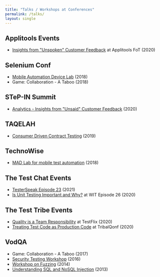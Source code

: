 ```yaml
---
title: "Talks / Workshops at Conferences"
permalink: /talks/
layout: single
---
```

## Applitools Events
- [Insights from "Unspoken" Customer Feedback](https://guildconferences.com/events/future-of-testing-winter-2020/) at Applitools FoT (2020)

## Selenium Conf
- [Mobile Automation Device Lab](https://www.youtube.com/watch?v=FY-5AXyQBl4&feature=youtu.be) (2018)
- Game: Collaboration - A Taboo (2018)

## STeP-IN Summit
- [Analytics - Insights from "Unsaid" Customer Feedback](https://www.youtube.com/watch?v=CCgJBDemNTA) (2020)

## TAQELAH
- [Consumer Driven Contract Testing](https://www.youtube.com/watch?v=CPwjGWRCZk0&ab_channel=Engineers.SG) (2019)

## TechnoWise
- [MAD Lab for mobile test automation](https://www.meetup.com/TechnoWise/events/250127214/) (2018)

## The Test Chat Events
- [TesterSpeak Episode 23](https://www.youtube.com/watch?v=sJi-byIFM3M) (2021)
- [Is Unit Testing Important and Why?](https://www.youtube.com/watch?v=LqellKq5crw) at WIT Episode 26 (2020)

## The Test Tribe Events
- [Quality is a Team Responsibility](https://youtu.be/tLtUuqmBZKo) at TestFlix (2020)
- [Treating Test Code as Production Code](https://www.slideshare.net/lavanyam210/treating-test-code-as-production-code) at TribalQonf (2020)

## VodQA
- Game: Collaboration - A Taboo (2017)
- [Security Testing Workshop](https://www.slideshare.net/lavanyam210/security-testing-operation-vijay) (2016)
- [Workshop on Fuzzing](https://github.com/bitweft/fuzzing) (2014)
- [Understanding SQL and NoSQL Injection](https://www.youtube.com/watch?v=Ufue1Y4JheM&feature=youtu.be&ab_channel=vodQA-aforumforsoftwaretestingenthusiasts) (2013)
